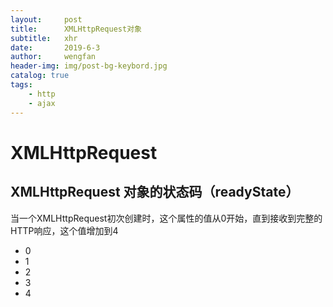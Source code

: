 ```yaml
---
layout:     post
title:      XMLHttpRequest对象
subtitle:   xhr
date:       2019-6-3
author:     wengfan
header-img: img/post-bg-keybord.jpg
catalog: true
tags:
    - http
    - ajax
---
```


# XMLHttpRequest

## XMLHttpRequest 对象的状态码（readyState）
当一个XMLHttpRequest初次创建时，这个属性的值从0开始，直到接收到完整的HTTP响应，这个值增加到4
- 0
- 1
- 2
- 3
- 4